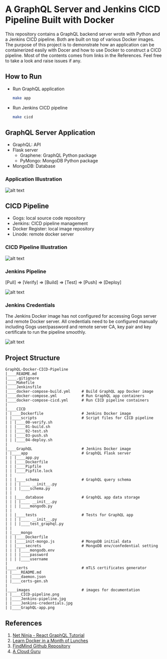 # A GraphQL Server and Jenkins CICD Pipeline Built with Docker

This repository contains a GraphQL backend server wrote with Python and a Jenkins CICD pipeline. Both are built on top of various Docker images. The purpose of this project is to demonstrate how an application can be containerized easily with Docer and how to use Docker to construct a CICD pipeline. Most of the contents comes from links in the References. Feel free to take a look and raise issues if any.

## How to Run

* Run GraphQL application

  ```bash
  make app
  ```

* Run Jenkins CICD pipeline

  ```bash
  make cicd
  ```


## GraphQL Server Application

* GraphQL: API
* Flask server
	* Graphene: GraphQL Python package
	* PyMongo: MongoDB Python package
* MongoDB: Database

### Application Illustration

![alt text](https://github.com/KentHsu/GraphQL-Docker-CICD-Pipeline/blob/master/images/GraphQL-app.png)


## CICD Pipeline

* Gogs: local source code repository
* Jenkins: CICD pipeline management
* Docker Register: local image repository
* Linode: remote docker server

### CICD Pipeline Illustration

![alt text](https://github.com/KentHsu/GraphQL-Docker-CICD-Pipeline/blob/master/images/CICD-pipeline.png)

### Jenkins Pipeline

[Pull] => [Verify] => [Build] => [Test] => [Push] => [Deploy]

![alt text](https://github.com/KentHsu/GraphQL-Docker-CICD-Pipeline/blob/master/images/Jenkins-pipeline.jpg)

### Jenkins Credentials

The Jenkins Docker image has not configured for accessing Gogs server and remote Docker server. All credentials need to be configured manually including Gogs user/password and remote server CA, key pair and key certificate to run the pipeline smoothly.

![alt text](https://github.com/KentHsu/GraphQL-Docker-CICD-Pipeline/blob/master/images/Jenkins-credentials.jpg)

## Project Structure

```
GraphQL-Docker-CICD-Pipeline
|____README.md
|____.gitignore
|____Makefile
|____Jenkinsfile
|____docker-compose-build.yml     # Build GraphQL app Docker image
|____docker-compose.yml	          # Run GraphQL app containers
|____docker-compose-cicd.yml      # Run CICD pipeline containers
|
|____CICD
| |____Dockerfile                 # Jenkins Docker image
| |____scripts                    # Script files for CICD pipeline
| | |____00-verify.sh
| | |____01-build.sh
| | |____02-test.sh
| | |____03-push.sh
| | |____04-deploy.sh
|
|____GraphQL                      # Jenkins Docker image
| |____app                        # GraphQL Flask server
| | |____app.py
| | |____Dockerfile
| | |____Pipfile
| | |____Pipfile.lock
| |
| | |____schema                   # GraphQL query schema
| | | |____ __init__.py
| | | |____schema.py
| |
| | |____database                 # GraphQL app data storage
| | | |____ __init__.py
| | | |____mongodb.py
| |
| | |____tests                    # Tests for GraphQL app
| | | |____ __init__.py
| | | |____test_graphql.py
| |
| |____mongo
| | |____Dockerfile
| | |____init-mongo.js            # MongoDB initial data
| | |____secrets                  # MongoDB env/confedential setting
| | | |____mongodb.env
| | | |____password
| | | |____username
|
|____certs                        # mTLS certificates generator
| |____README.md
| |____daemon.json
| |____certs-gen.sh
|
|____images                       # images for documentation
| |____CICD-pipeline.png
| |____Jenkins-pipeline.jpg
| |____Jenkins-credentials.jpg
| |____GraphQL-app.png

```

## References

1. [Net Ninja - React GraphQL Tutorial](https://www.youtube.com/playlist?list=PL4cUxeGkcC9iK6Qhn-QLcXCXPQUov1U7f)
2. [Learn Docker in a Month of Lunches](https://www.youtube.com/playlist?list=PLXl_isu8qxvmDOAnUkG5x16LzBzGzY_Ww)
3. [FindMind Github Repository](https://github.com/FinMind/FinMind)
4. [A Cloud Guru](https://acloudguru.com/)

